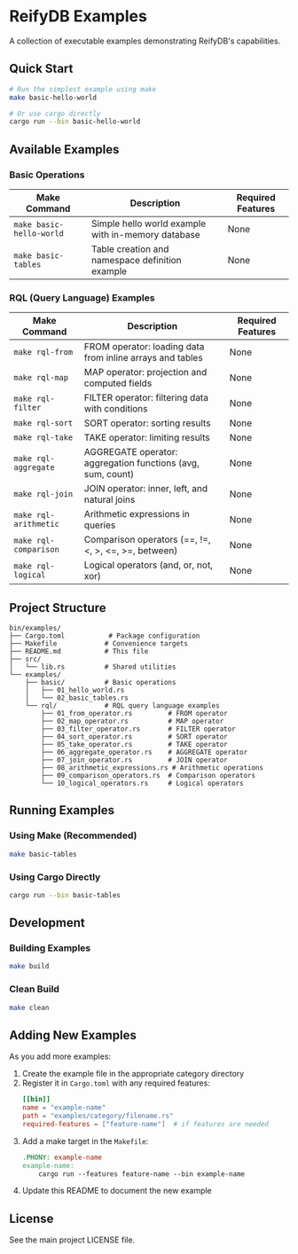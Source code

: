 # ReifyDB Examples

A collection of executable examples demonstrating ReifyDB's capabilities.

## Quick Start

```bash
# Run the simplest example using make
make basic-hello-world

# Or use cargo directly
cargo run --bin basic-hello-world
```

## Available Examples

### Basic Operations

| Make Command | Description                                        | Required Features |
|--------------|----------------------------------------------------|-------------------|
| `make basic-hello-world` | Simple hello world example with in-memory database | None |
| `make basic-tables` | Table creation and namespace definition example    | None |

### RQL (Query Language) Examples

| Make Command | Description | Required Features |
|--------------|-------------|-------------------|
| `make rql-from` | FROM operator: loading data from inline arrays and tables | None |
| `make rql-map` | MAP operator: projection and computed fields | None |
| `make rql-filter` | FILTER operator: filtering data with conditions | None |
| `make rql-sort` | SORT operator: sorting results | None |
| `make rql-take` | TAKE operator: limiting results | None |
| `make rql-aggregate` | AGGREGATE operator: aggregation functions (avg, sum, count) | None |
| `make rql-join` | JOIN operator: inner, left, and natural joins | None |
| `make rql-arithmetic` | Arithmetic expressions in queries | None |
| `make rql-comparison` | Comparison operators (==, !=, <, >, <=, >=, between) | None |
| `make rql-logical` | Logical operators (and, or, not, xor) | None |

## Project Structure

```
bin/examples/
├── Cargo.toml           # Package configuration
├── Makefile            # Convenience targets
├── README.md           # This file
├── src/
│   └── lib.rs          # Shared utilities
└── examples/
    ├── basic/          # Basic operations
    │   ├── 01_hello_world.rs
    │   └── 02_basic_tables.rs
    └── rql/            # RQL query language examples
        ├── 01_from_operator.rs         # FROM operator
        ├── 02_map_operator.rs          # MAP operator
        ├── 03_filter_operator.rs       # FILTER operator
        ├── 04_sort_operator.rs         # SORT operator
        ├── 05_take_operator.rs         # TAKE operator
        ├── 06_aggregate_operator.rs    # AGGREGATE operator
        ├── 07_join_operator.rs         # JOIN operator
        ├── 08_arithmetic_expressions.rs # Arithmetic operations
        ├── 09_comparison_operators.rs  # Comparison operators
        └── 10_logical_operators.rs     # Logical operators
```

## Running Examples

### Using Make (Recommended)
```bash
make basic-tables
```

### Using Cargo Directly
```bash
cargo run --bin basic-tables
```

## Development

### Building Examples
```bash
make build
```

### Clean Build
```bash
make clean
```

## Adding New Examples

As you add more examples:

1. Create the example file in the appropriate category directory
2. Register it in `Cargo.toml` with any required features:
   ```toml
   [[bin]]
   name = "example-name"
   path = "examples/category/filename.rs"
   required-features = ["feature-name"]  # if features are needed
   ```
3. Add a make target in the `Makefile`:
   ```makefile
   .PHONY: example-name
   example-name:
       cargo run --features feature-name --bin example-name
   ```
4. Update this README to document the new example


## License

See the main project LICENSE file.
